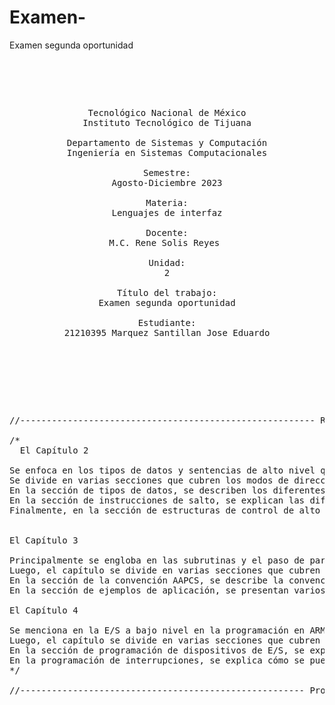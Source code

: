 # Examen-
Examen segunda oportunidad
<pre>

    <p align=center>

Tecnológico Nacional de México
Instituto Tecnológico de Tijuana

Departamento de Sistemas y Computación
Ingeniería en Sistemas Computacionales

Semestre:
Agosto-Diciembre 2023

Materia:
Lenguajes de interfaz

Docente:
M.C. Rene Solis Reyes 

Unidad:
2

Título del trabajo:
Examen segunda oportunidad

Estudiante:
21210395 Marquez Santillan Jose Eduardo

    </p>

</pre>

<pre> 

//-------------------------------------------------------- Resumen del libro de practicas-------------------------------------------------------------

/*
  El Capítulo 2 

Se enfoca en los tipos de datos y sentencias de alto nivel que se pueden utilizar en la programación en ARM. Comienza con una sección de lectura previa que explica la técnica de optimización llamada loop unrolling o desenrollamiento de bucle, que consiste en sustituir mediante repeticiones del cuerpo del bucle, de tal forma que no perdamos tiempo comparando ni haciendo el salto condicional.
Se divide en varias secciones que cubren los modos de direccionamiento del ARM, los tipos de datos, las instrucciones de salto y las estructuras de control de alto nivel. En la sección de modos de direccionamiento, se explican los diferentes modos de direccionamiento que se pueden utilizar en la programación en ARM, como el direccionamiento inmediato, el direccionamiento indirecto y el direccionamiento basado en registro.
En la sección de tipos de datos, se describen los diferentes tipos de datos que se pueden utilizar en la programación en ARM, como los enteros, los flotantes y los caracteres. También se explica cómo se pueden declarar y utilizar variables en ARM.
En la sección de instrucciones de salto, se explican las diferentes instrucciones de salto que se pueden utilizar en la programación en ARM, como el salto condicional y el salto incondicional. También se explica cómo se pueden utilizar estas instrucciones para controlar el flujo de ejecución de un programa.
Finalmente, en la sección de estructuras de control de alto nivel, se describen las diferentes estructuras de control que se pueden utilizar en la programación en ARM, como los bucles y las estructuras de decisión. También se explica cómo se pueden utilizar estas estructuras para escribir programas más complejos y eficientes.


El Capítulo 3 

Principalmente se engloba en las subrutinas y el paso de parámetros en la programación en ARM. Comienza con una sección de lectura previa que explica la técnica de optimización llamada inlining o expansión de subrutinas, que consiste en sustituir la llamada a una subrutina por el cuerpo de la subrutina en sí, de tal forma que no perdemos tiempo haciendo la llamada y el retorno.
Luego, el capítulo se divide en varias secciones que cubren la pila y las instrucciones ldm y stm, la convención AAPCS y ejemplos de aplicación. En la sección de la pila y las instrucciones ldm y stm, se explica cómo se utiliza la pila en la programación en ARM para almacenar y recuperar datos y cómo se pueden utilizar las instrucciones ldm y stm para acceder a la pila.
En la sección de la convención AAPCS, se describe la convención de llamada de funciones AAPCS (ARM Architecture Procedure Call Standard), que es un conjunto de reglas que se utilizan para pasar parámetros y valores de retorno entre funciones en la programación en ARM. Se explica cómo se pueden utilizar estas reglas para escribir funciones que sean compatibles con otras funciones escritas en diferentes lenguajes de programación.
En la sección de ejemplos de aplicación, se presentan varios ejemplos de cómo se pueden utilizar las subrutinas en la programación en ARM. Estos ejemplos incluyen funciones en ensamblador llamadas desde C, funciones en ensamblador llamadas desde ensamblador, funciones recursivas y funciones con muchos parámetros de entrada.

El Capítulo 4

Se menciona en la E/S a bajo nivel en la programación en ARM. Comienza con una sección de lectura previa que explica la diferencia entre las librerías y el kernel en la programación en ARM, y cómo se pueden utilizar estas capas para acceder a los dispositivos de E/S.
Luego, el capítulo se divide en varias secciones que cubren la E/S a bajo nivel en la programación en ARM, la programación de dispositivos de E/S y la programación de interrupciones. En la sección de E/S a bajo nivel, se explica cómo se pueden utilizar las librerías y el kernel para acceder a los dispositivos de E/S en la programación en ARM. También se describen las diferentes técnicas de E/S, como la E/S programada y la E/S por interrupción.
En la sección de programación de dispositivos de E/S, se explica cómo se pueden programar los dispositivos de E/S en la programación en ARM. Se describen las diferentes técnicas de programación de dispositivos, como la programación de registros y la programación de DMA (Acceso Directo a Memoria).
En la programación de interrupciones, se explica cómo se pueden programar las interrupciones en la programación en ARM. Se describen las diferentes técnicas de programación de interrupciones, como la programación de interrupciones por software y la programación de interrupciones por hardware.
*/

//------------------------------------------------------ Programa del examen ------------------------------------------------------------------------------

